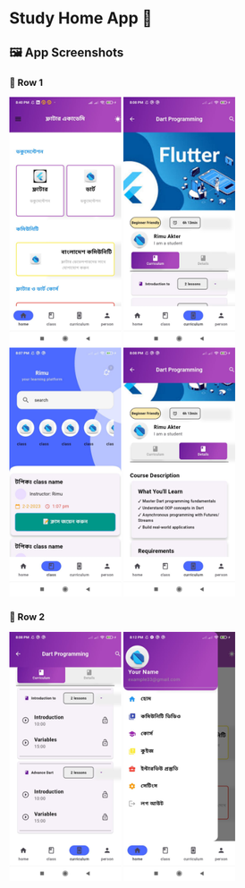 # Study Home App 📖



## 🖼 App Screenshots

### 🔹 Row 1
<p float="left">
  <img src="assets/screenshots/home.jpg" width="200"/>
  <img src="assets/screenshots/curriculam.jpg" width="200"/>
  <img src="assets/screenshots/class.jpg" width="200"/>
  <img src="assets/screenshots/detail.jpg" width="200"/>
</p>

### 🔹 Row 2
<p float="left">
  <img src="assets/screenshots/expantion_tail.jpg" width="200"/>
  <img src="assets/screenshots/drawer.jpg" width="200"/>
</p>



